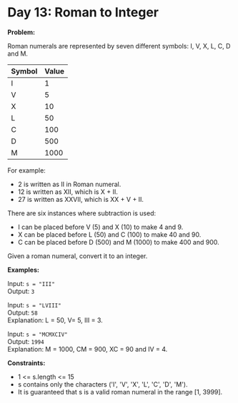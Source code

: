 # Day 13: Roman to Integer

**Problem:**

Roman numerals are represented by seven different symbols: I, V, X, L, C, D and M.

| Symbol | Value |
|--------|-------|
| I      | 1     |
| V      | 5     |
| X      | 10    |
| L      | 50    |
| C      | 100   |
| D      | 500   |
| M      | 1000  |

For example:
- 2 is written as II in Roman numeral.
- 12 is written as XII, which is X + II.
- 27 is written as XXVII, which is XX + V + II.

There are six instances where subtraction is used:
- I can be placed before V (5) and X (10) to make 4 and 9. 
- X can be placed before L (50) and C (100) to make 40 and 90. 
- C can be placed before D (500) and M (1000) to make 400 and 900.

Given a roman numeral, convert it to an integer.

**Examples:**

Input: `s = "III"`  
Output: `3`

Input: `s = "LVIII"`  
Output: `58`  
Explanation: L = 50, V= 5, III = 3.

Input: `s = "MCMXCIV"`  
Output: `1994`  
Explanation: M = 1000, CM = 900, XC = 90 and IV = 4.

**Constraints:**  
- 1 <= s.length <= 15  
- s contains only the characters ('I', 'V', 'X', 'L', 'C', 'D', 'M').  
- It is guaranteed that s is a valid roman numeral in the range [1, 3999].
